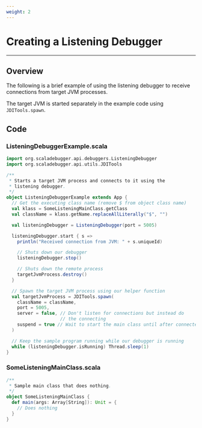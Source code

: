 ```yaml
---
weight: 2
---
```

# Creating a Listening Debugger

---

## Overview

The following is a brief example of using the listening debugger to receive
connections from target JVM processes.

The target JVM is started separately in the example code using
`JDITools.spawn`.

## Code

### ListeningDebuggerExample.scala

```scala
import org.scaladebugger.api.debuggers.ListeningDebugger
import org.scaladebugger.api.utils.JDITools

/**
 * Starts a target JVM process and connects to it using the
 * listening debugger.
 */
object ListeningDebuggerExample extends App {
  // Get the executing class name (remove $ from object class name)
  val klass = SomeListeningMainClass.getClass
  val className = klass.getName.replaceAllLiterally("$", "")

  val listeningDebugger = ListeningDebugger(port = 5005)

  listeningDebugger.start { s =>
    println("Received connection from JVM: " + s.uniqueId)

    // Shuts down our debugger
    listeningDebugger.stop()

    // Shuts down the remote process
    targetJvmProcess.destroy()
  }

  // Spawn the target JVM process using our helper function
  val targetJvmProcess = JDITools.spawn(
    className = className,
    port = 5005,
    server = false, // Don't listen for connections but instead do
                    // the connecting
    suspend = true // Wait to start the main class until after connected
  )

  // Keep the sample program running while our debugger is running
  while (listeningDebugger.isRunning) Thread.sleep(1)
}
```

### SomeListeningMainClass.scala

```scala
/**
 * Sample main class that does nothing.
 */
object SomeListeningMainClass {
  def main(args: Array[String]): Unit = {
    // Does nothing
  }
}
```

